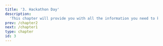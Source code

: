 ```yaml
---
title: '3. Hackathon Day'
description:
  'This chapter will provide you with all the information you need to know to participate in the Callysto hackathon.'
prev: /chapter2
next: /chapter1
type: chapter
id: 3
---
```

